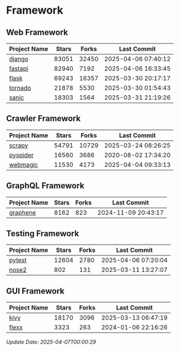 # Framework

## Web Framework
| Project Name | Stars | Forks | Last Commit |
| ------------ | ----- | ----- | ----------- |
| [django](https://github.com/django/django) | 83051 | 32450 | 2025-04-06 07:40:12 |
| [fastapi](https://github.com/fastapi/fastapi) | 82940 | 7192 | 2025-04-06 16:33:45 |
| [flask](https://github.com/pallets/flask) | 69243 | 16357 | 2025-03-30 20:17:17 |
| [tornado](https://github.com/tornadoweb/tornado) | 21878 | 5530 | 2025-03-30 01:54:43 |
| [sanic](https://github.com/sanic-org/sanic) | 18303 | 1564 | 2025-03-31 21:19:26 |

## Crawler Framework
| Project Name | Stars | Forks | Last Commit |
| ------------ | ----- | ----- | ----------- |
| [scrapy](https://github.com/scrapy/scrapy) | 54791 | 10729 | 2025-03-24 08:26:25 |
| [pyspider](https://github.com/binux/pyspider) | 16560 | 3686 | 2020-08-02 17:34:20 |
| [webmagic](https://github.com/code4craft/webmagic) | 11530 | 4173 | 2025-04-04 09:33:13 |

## GraphQL Framework
| Project Name | Stars | Forks | Last Commit |
| ------------ | ----- | ----- | ----------- |
| [graphene](https://github.com/graphql-python/graphene) | 8162 | 823 | 2024-11-09 20:43:17 |

## Testing Framework
| Project Name | Stars | Forks | Last Commit |
| ------------ | ----- | ----- | ----------- |
| [pytest](https://github.com/pytest-dev/pytest) | 12604 | 2780 | 2025-04-06 07:20:04 |
| [nose2](https://github.com/nose-devs/nose2) | 802 | 131 | 2025-03-11 13:27:07 |

## GUI Framework
| Project Name | Stars | Forks | Last Commit |
| ------------ | ----- | ----- | ----------- |
| [kivy](https://github.com/kivy/kivy) | 18170 | 3096 | 2025-03-13 06:47:19 |
| [flexx](https://github.com/flexxui/flexx) | 3323 | 263 | 2024-01-06 22:16:26 |

*Update Date: 2025-04-07T00:00:29*